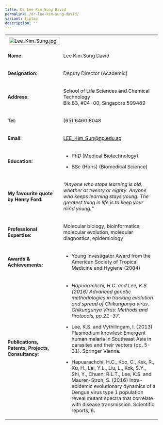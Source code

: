```yaml
---
title: Dr Lee Kim Sung David
permalink: /dr-lee-kim-sung-david/
variant: tiptap
description: ""
---
```

<table>
<tbody>
<tr>
<td rowspan="1" colspan="1">
<div class="isomer-image-wrapper">
<img style="caret-color: rgb(0, 0, 0); color: rgb(0, 0, 0); font-style: normal; font-variant-caps: normal; font-weight: 400; letter-spacing: normal; orphans: auto; text-align: start; text-indent: 0px; text-transform: none; white-space: normal; widows: auto; word-spacing: 0px; -webkit-text-stroke-width: 0px; text-decoration: none; margin: 5px;" height="auto" width="100%" alt="Lee_Kim_Sung.jpg" src="https://graduation.np.edu.sg/staffdirectory/lsct/PublishingImages/Lee_Kim_Sung.jpg">
</div>
</td>
<td rowspan="1" colspan="1">
<p></p>
</td>
</tr>
<tr>
<td rowspan="1" colspan="1">
<p><strong>Name</strong>:&nbsp;&nbsp;&nbsp;&nbsp;&nbsp;&nbsp;&nbsp;&nbsp;&nbsp;&nbsp;&nbsp;&nbsp;&nbsp;&nbsp;&nbsp;&nbsp;&nbsp;&nbsp;&nbsp;&nbsp;&nbsp;&nbsp;&nbsp;&nbsp;&nbsp;</p>
</td>
<td rowspan="1" colspan="1">
<p>​Lee Kim Sung David</p>
</td>
</tr>
<tr>
<td rowspan="1" colspan="1">
<p>​<strong>Designation</strong>:</p>
</td>
<td rowspan="1" colspan="1">
<p>​Deputy Director (Academic)</p>
</td>
</tr>
<tr>
<td rowspan="1" colspan="1">
<p><strong>Address</strong>: ​</p>
</td>
<td rowspan="1" colspan="1">
<p>School of Life Sciences and Chemical Technology
<br>Blk 83, #04-00, Singapore 599489​</p>
</td>
</tr>
<tr>
<td rowspan="1" colspan="1">
<p><strong>Tel</strong>: &nbsp;&nbsp;&nbsp; ​</p>
</td>
<td rowspan="1" colspan="1">
<p>(65) 6460 8048</p>
</td>
</tr>
<tr>
<td rowspan="1" colspan="1">
<p><strong>Email</strong>: ​</p>
</td>
<td rowspan="1" colspan="1">
<p><a href="mailto:LEE_Kim_Sung@np.edu.sg" rel="noopener noreferrer nofollow" target="_blank">LEE_Kim_Sun@np.edu.sg</a>
</p>
</td>
</tr>
<tr>
<td rowspan="1" colspan="1">
<p><strong>Education:</strong>
</p>
</td>
<td rowspan="1" colspan="1">
<ul data-tight="true" class="tight">
<li>
<p>PhD (Medical Biotechnology)​</p>
</li>
<li>
<p>BSc (Hons) (Biomedical Science)</p>
</li>
</ul>
</td>
</tr>
<tr>
<td rowspan="1" colspan="1">
<p><strong>My favourite quote by Henry Ford:</strong>
</p>
</td>
<td rowspan="1" colspan="1">
<p><em>“Anyone who stops learning is old, whether at twenty or eighty. Anyone who keeps learning stays young. The greatest thing in life is to keep your mind young.”</em>
</p>
</td>
</tr>
<tr>
<td rowspan="1" colspan="1">
<p><strong>Professional Expertise​:</strong>
</p>
</td>
<td rowspan="1" colspan="1">
<p>Molecular biology, bioinformatics, molecular evolution, molecular diagnostics,
epidemiology</p>
</td>
</tr>
<tr>
<td rowspan="1" colspan="1">
<p><strong>Awards &amp; Achievements​:</strong>
</p>
</td>
<td rowspan="1" colspan="1">
<ul data-tight="true" class="tight">
<li>
<p>​Young Investigator Award from the American Society of Tropical Medicine
and Hygiene (2004)</p>
</li>
</ul>
</td>
</tr>
<tr>
<td rowspan="1" colspan="1">
<p><strong>Publications, Patents, Projects, Consultancy:</strong>
</p>
</td>
<td rowspan="1" colspan="1">
<ul data-tight="true" class="tight">
<li>
<p><em>Hapuarachchi, H.C. and Lee, K.S. (2016) Advanced genetic methodologies in tracking evolution and spread of Chikungunya virus. Chikungunya Virus: Methods and Protocols, pp.21-37.</em>
</p>
</li>
<li>
<p>Lee, K.S. and Vythilingam, I. (2013) Plasmodium knowlesi: Emergent human
malaria in Southeast Asia in parasites and their vectors (pp. 5-31). Springer
Vienna.</p>
</li>
<li>
<p>Hapuarachchi, H.C., Koo, C., Kek, R., Xu, H., Lai, Y.L., Liu, L., Kok,
S.Y., Shi, Y., Chuen, R.L.T., Lee, K.S. and Maurer-Stroh, S. (2016) Intra-epidemic
evolutionary dynamics of a Dengue virus type 1 population reveal mutant
spectra that correlate with disease transmission. Scientific reports, 6.</p>
</li>
</ul>
</td>
</tr>
</tbody>
</table>
<p></p>
